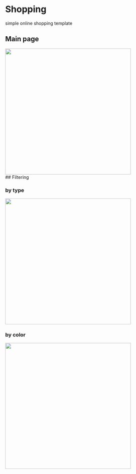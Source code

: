 # Shopping
simple online shopping template


## Main page

<img src="https://user-images.githubusercontent.com/68029297/89755752-757dcc80-db1b-11ea-9ce2-5254c665370a.png" width="400">

</br>
## Filtering

### by type
<img src="https://user-images.githubusercontent.com/68029297/89755756-7878bd00-db1b-11ea-893a-fe0e8a9277f1.png" width="400">


### by color
<img src="https://user-images.githubusercontent.com/68029297/89755759-7a428080-db1b-11ea-963f-ccc367b7e9a0.png" width="400">


